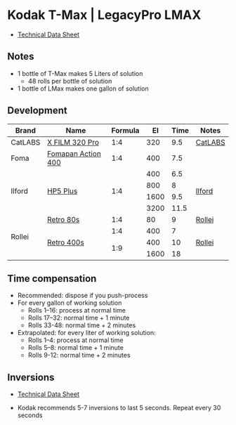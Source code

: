 # Kodak T-Max | LegacyPro LMAX



* [Technical Data Sheet](./kodak_tmax.pdf)

## Notes

* 1 bottle of T-Max makes 5 Liters of solution
  * 48 rolls per bottle of solution
* 1 bottle of LMax makes one gallon of solution

## Development


<table>
    <thead>
        <tr>
            <th>Brand</th>
            <th>Name</th>
            <th>Formula</th>
            <th>EI</th>
            <th>Time</th>
            <th>Notes</th>
        </tr>
    </thead>
    <tbody>
        <tr>
            <td>CatLABS</td>
            <td><a href="../bw_film/catlabs_x_film_320.md">X FILM 320 Pro</a></td>
            <td>1:4</td>
            <td>320</td>
            <td>9.5</td>
            <td><a href="https://www.catlabs.info/product/catlabs-x-film-320">CatLABS</a></td>
        </tr>
        <tr>
            <td>Foma</td>
            <td><a href="../bw_film/foma_fomapan_400.md">Fomapan Action 400</a></td>
            <td>1:4</td>
            <td>400</td>
            <td>7.5</td>
            <td></td>
        </tr>
        <tr>
            <td rowspan="4">Ilford</td>
            <td rowspan="4"><a href="../bw_film/ilford_hp5.md">HP5 Plus</a></td>
            <td rowspan="4">1:4</td>
            <td>400</td>
            <td>6.5</td>
            <td rowspan="4"><a href="https://www.ilfordphoto.com/wp/wp-content/uploads/2017/03/Film-processing-chart-.pdf">Ilford</a></td>
        </tr>
        <tr>
            <td>800</td>
            <td>8</td>
        </tr>
        <tr>
            <td>1600</td>
            <td>9.5</td>
        </tr>
        <tr>
            <td>3200</td>
            <td>11.5</td>
        </tr>
        <tr>
            <td rowspan="4">Rollei</td>
            <td rowspan="1"><a href="../bw_film/rollei_retro_80s.md">Retro 80s</a></td>
            <td rowspan="1">1:4</td>
            <td>80</td>
            <td>9</td>
            <td rowspan="1"><a href="https://www.rolleianalog.com/wp-content/uploads/2021/07/Retro80S_Data-Sheet_EN_R210701.pdf">Rollei</a></td>
        </tr>
        <tr>
            <td rowspan="3"><a href="../bw_film/rollei_retro_400s.md">Retro 400s</a></td>
            <td rowspan="1">1:4</td>
            <td>400</td>
            <td>7</td>
            <td rowspan="3"><a href="https://www.rolleianalog.com/wp-content/uploads/2021/02/RETRO400S_Datenblatt_EN_R012101.pdf">Rollei</a></td>
        </tr>
        <tr>
            <td rowspan="2">1:9</td>
            <td>400</td>
            <td>10</td>
        </tr>
        <tr>
            <td>1600</td>
            <td>18</td>
        </tr>
    </tbody>
</table>


## Time compensation

* Recommended: dispose if you push-process
* For every gallon of working solution
  * Rolls 1&ndash;16: process at normal time
  * Rolls 17&ndash;32: normal time + 1 minute
  * Rolls 33-48: normal time + 2 minutes
* Extrapolated: for every liter of working solution:
  * Rolls 1&ndash;4: process at normal time
  * Rolls 5&ndash;8: normal time + 1 minute
  * Rolls 9-12: normal time + 2 minutes

## Inversions
* [Technical Data Sheet](./kodak_tmax.pdf)

* Kodak recommends 5-7 inversions to last 5 seconds. Repeat every 30 seconds